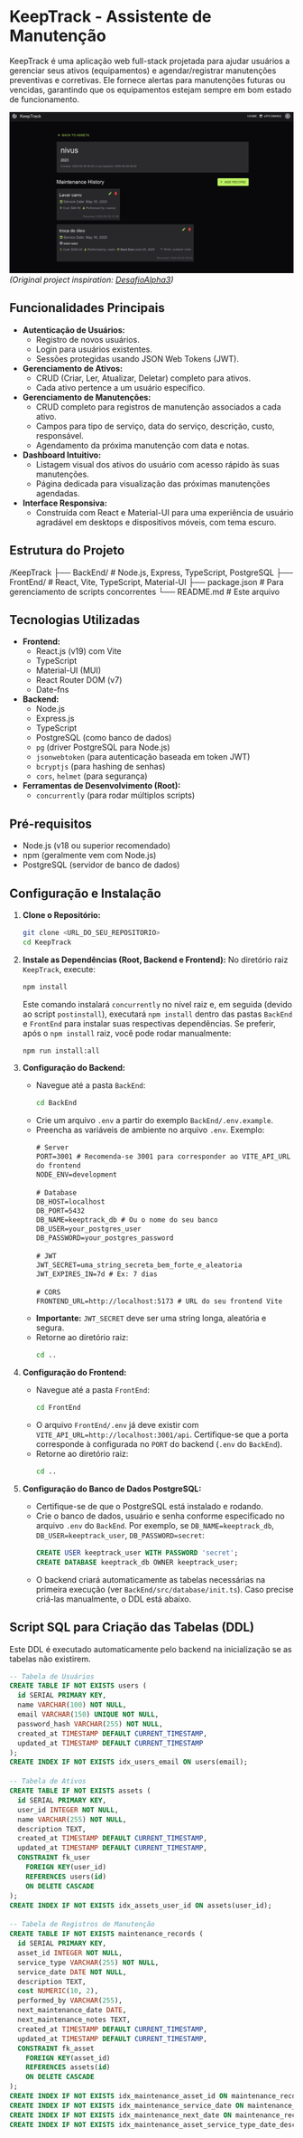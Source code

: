 # KeepTrack - Assistente de Manutenção

KeepTrack é uma aplicação web full-stack projetada para ajudar usuários a gerenciar seus ativos (equipamentos) e agendar/registrar manutenções preventivas e corretivas. Ele fornece alertas para manutenções futuras ou vencidas, garantindo que os equipamentos estejam sempre em bom estado de funcionamento.

![Projeto Foto](https://github.com/luizricardomaciel/KeepTrack/blob/main/FrontEnd/public/Captura%20de%20tela%20de%202025-05-30%2010-36-44.png)
*(Original project inspiration: [DesafioAlpha3](https://github.com/luizricardomaciel/KeepTrack/tree/main))*

## Funcionalidades Principais

-   **Autenticação de Usuários:**
    -   Registro de novos usuários.
    -   Login para usuários existentes.
    -   Sessões protegidas usando JSON Web Tokens (JWT).
-   **Gerenciamento de Ativos:**
    -   CRUD (Criar, Ler, Atualizar, Deletar) completo para ativos.
    -   Cada ativo pertence a um usuário específico.
-   **Gerenciamento de Manutenções:**
    -   CRUD completo para registros de manutenção associados a cada ativo.
    -   Campos para tipo de serviço, data do serviço, descrição, custo, responsável.
    -   Agendamento da próxima manutenção com data e notas.
-   **Dashboard Intuitivo:**
    -   Listagem visual dos ativos do usuário com acesso rápido às suas manutenções.
    -   Página dedicada para visualização das próximas manutenções agendadas.
-   **Interface Responsiva:**
    -   Construída com React e Material-UI para uma experiência de usuário agradável em desktops e dispositivos móveis, com tema escuro.

## Estrutura do Projeto

/KeepTrack
├── BackEnd/ # Node.js, Express, TypeScript, PostgreSQL
├── FrontEnd/ # React, Vite, TypeScript, Material-UI
├── package.json # Para gerenciamento de scripts concorrentes
└── README.md # Este arquivo


## Tecnologias Utilizadas

-   **Frontend:**
    -   React.js (v19) com Vite
    -   TypeScript
    -   Material-UI (MUI)
    -   React Router DOM (v7)
    -   Date-fns
-   **Backend:**
    -   Node.js
    -   Express.js
    -   TypeScript
    -   PostgreSQL (como banco de dados)
    -   `pg` (driver PostgreSQL para Node.js)
    -   `jsonwebtoken` (para autenticação baseada em token JWT)
    -   `bcryptjs` (para hashing de senhas)
    -   `cors`, `helmet` (para segurança)
-   **Ferramentas de Desenvolvimento (Root):**
    -   `concurrently` (para rodar múltiplos scripts)

## Pré-requisitos

-   Node.js (v18 ou superior recomendado)
-   npm (geralmente vem com Node.js)
-   PostgreSQL (servidor de banco de dados)

## Configuração e Instalação

1.  **Clone o Repositório:**

    ```bash
    git clone <URL_DO_SEU_REPOSITORIO>
    cd KeepTrack
    ```

2.  **Instale as Dependências (Root, Backend e Frontend):**
    No diretório raiz `KeepTrack`, execute:
    ```bash
    npm install
    ```
    Este comando instalará `concurrently` no nível raiz e, em seguida (devido ao script `postinstall`), executará `npm install` dentro das pastas `BackEnd` e `FrontEnd` para instalar suas respectivas dependências. Se preferir, após o `npm install` raiz, você pode rodar manualmente:
    ```bash
    npm run install:all
    ```

3.  **Configuração do Backend:**
    -   Navegue até a pasta `BackEnd`:
        ```bash
        cd BackEnd
        ```
    -   Crie um arquivo `.env` a partir do exemplo `BackEnd/.env.example`.
    -   Preencha as variáveis de ambiente no arquivo `.env`. Exemplo:
        ```env
        # Server
        PORT=3001 # Recomenda-se 3001 para corresponder ao VITE_API_URL do frontend
        NODE_ENV=development

        # Database
        DB_HOST=localhost
        DB_PORT=5432
        DB_NAME=keeptrack_db # Ou o nome do seu banco
        DB_USER=your_postgres_user
        DB_PASSWORD=your_postgres_password

        # JWT
        JWT_SECRET=uma_string_secreta_bem_forte_e_aleatoria
        JWT_EXPIRES_IN=7d # Ex: 7 dias

        # CORS
        FRONTEND_URL=http://localhost:5173 # URL do seu frontend Vite
        ```
    -   **Importante:** `JWT_SECRET` deve ser uma string longa, aleatória e segura.
    -   Retorne ao diretório raiz:
        ```bash
        cd ..
        ```

4.  **Configuração do Frontend:**
    -   Navegue até a pasta `FrontEnd`:
        ```bash
        cd FrontEnd
        ```
    -   O arquivo `FrontEnd/.env` já deve existir com `VITE_API_URL=http://localhost:3001/api`. Certifique-se que a porta corresponde à configurada no `PORT` do backend (`.env` do `BackEnd`).
    -   Retorne ao diretório raiz:
        ```bash
        cd ..
        ```

5.  **Configuração do Banco de Dados PostgreSQL:**
    -   Certifique-se de que o PostgreSQL está instalado e rodando.
    -   Crie o banco de dados, usuário e senha conforme especificado no arquivo `.env` do `BackEnd`. Por exemplo, se `DB_NAME=keeptrack_db`, `DB_USER=keeptrack_user`, `DB_PASSWORD=secret`:
        ```sql
        CREATE USER keeptrack_user WITH PASSWORD 'secret';
        CREATE DATABASE keeptrack_db OWNER keeptrack_user;
        ```
    -   O backend criará automaticamente as tabelas necessárias na primeira execução (ver `BackEnd/src/database/init.ts`). Caso precise criá-las manualmente, o DDL está abaixo.

## Script SQL para Criação das Tabelas (DDL)

Este DDL é executado automaticamente pelo backend na inicialização se as tabelas não existirem.

```sql
-- Tabela de Usuários
CREATE TABLE IF NOT EXISTS users (
  id SERIAL PRIMARY KEY,
  name VARCHAR(100) NOT NULL,
  email VARCHAR(150) UNIQUE NOT NULL,
  password_hash VARCHAR(255) NOT NULL,
  created_at TIMESTAMP DEFAULT CURRENT_TIMESTAMP,
  updated_at TIMESTAMP DEFAULT CURRENT_TIMESTAMP
);
CREATE INDEX IF NOT EXISTS idx_users_email ON users(email);

-- Tabela de Ativos
CREATE TABLE IF NOT EXISTS assets (
  id SERIAL PRIMARY KEY,
  user_id INTEGER NOT NULL,
  name VARCHAR(255) NOT NULL,
  description TEXT,
  created_at TIMESTAMP DEFAULT CURRENT_TIMESTAMP,
  updated_at TIMESTAMP DEFAULT CURRENT_TIMESTAMP,
  CONSTRAINT fk_user
    FOREIGN KEY(user_id)
    REFERENCES users(id)
    ON DELETE CASCADE
);
CREATE INDEX IF NOT EXISTS idx_assets_user_id ON assets(user_id);

-- Tabela de Registros de Manutenção
CREATE TABLE IF NOT EXISTS maintenance_records (
  id SERIAL PRIMARY KEY,
  asset_id INTEGER NOT NULL,
  service_type VARCHAR(255) NOT NULL,
  service_date DATE NOT NULL,
  description TEXT,
  cost NUMERIC(10, 2),
  performed_by VARCHAR(255),
  next_maintenance_date DATE,
  next_maintenance_notes TEXT,
  created_at TIMESTAMP DEFAULT CURRENT_TIMESTAMP,
  updated_at TIMESTAMP DEFAULT CURRENT_TIMESTAMP,
  CONSTRAINT fk_asset
    FOREIGN KEY(asset_id)
    REFERENCES assets(id)
    ON DELETE CASCADE
);
CREATE INDEX IF NOT EXISTS idx_maintenance_asset_id ON maintenance_records(asset_id);
CREATE INDEX IF NOT EXISTS idx_maintenance_service_date ON maintenance_records(service_date);
CREATE INDEX IF NOT EXISTS idx_maintenance_next_date ON maintenance_records(next_maintenance_date);
CREATE INDEX IF NOT EXISTS idx_maintenance_asset_service_type_date_desc ON maintenance_records(asset_id, service_type, service_date DESC);
